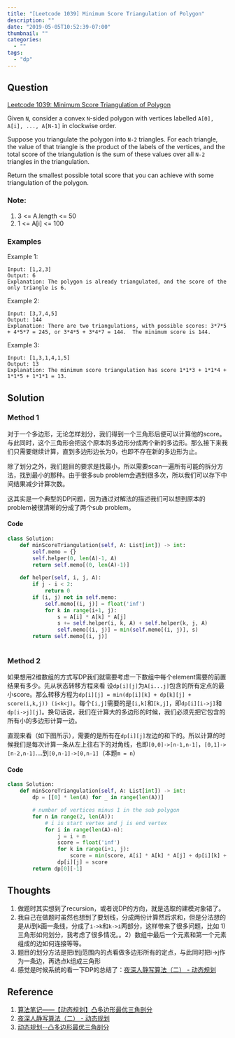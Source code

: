 ```yaml
---
title: "[Leetcode 1039] Minimum Score Triangulation of Polygon"
description: ""
date: "2019-05-05T10:52:39-07:00"
thumbnail: ""
categories:
  - ""
tags:
  - "dp"
---
```



## Question

[Leetcode 1039: Minimum Score Triangulation of Polygon](https://leetcode.com/problems/frog-jump/)

Given `N`, consider a convex `N`-sided polygon with vertices labelled `A[0], A[i], ..., A[N-1]` in clockwise order.

Suppose you triangulate the polygon into `N-2` triangles.  For each triangle, the value of that triangle is the product of the labels of the vertices, and the total score of the triangulation is the sum of these values over all `N-2` triangles in the triangulation.

Return the smallest possible total score that you can achieve with some triangulation of the polygon.

### Note:

1. 3 <= A.length <= 50
1. 1 <= A[i] <= 100

### Examples

Example 1:
```
Input: [1,2,3]
Output: 6
Explanation: The polygon is already triangulated, and the score of the only triangle is 6.
```
Example 2:
```
Input: [3,7,4,5]
Output: 144
Explanation: There are two triangulations, with possible scores: 3*7*5 + 4*5*7 = 245, or 3*4*5 + 3*4*7 = 144.  The minimum score is 144.
```
Example 3:
```
Input: [1,3,1,4,1,5]
Output: 13
Explanation: The minimum score triangulation has score 1*1*3 + 1*1*4 + 1*1*5 + 1*1*1 = 13.
```

## Solution
### Method 1

对于一个多边形，无论怎样划分，我们得到一个三角形后便可以计算他的score。与此同时，这个三角形会把这个原本的多边形分成两个新的多边形。那么接下来我们只需要继续计算，直到多边形边长为0，也即不存在新的多边形为止。

除了划分之外，我们题目的要求是找最小，所以需要scan一遍所有可能的拆分方法，找到最小的那种。由于很多sub problem会遇到很多次，所以我们可以存下中间结果减少计算次数。

这其实是一个典型的DP问题，因为通过对解法的描述我们可以想到原本的problem被很清晰的分成了两个sub problem。

#### Code
```python
class Solution:
    def minScoreTriangulation(self, A: List[int]) -> int:
        self.memo = {}
        self.helper(0, len(A)-1, A)
        return self.memo[(0, len(A)-1)]
        
    def helper(self, i, j, A):
        if j - i < 2:
            return 0
        if (i, j) not in self.memo:
            self.memo[(i, j)] = float('inf')
            for k in range(i+1, j):
                s = A[i] * A[k] * A[j]
                s += self.helper(i, k, A) + self.helper(k, j, A)
                self.memo[(i, j)] = min(self.memo[(i, j)], s)
        return self.memo[(i, j)]
        
```

### Method 2
如果想用2维数组的方式写DP我们就需要考虑一下数组中每个element需要的前置结果有多少。先从状态转移方程来看
设`dp[i][j]`为`A[i...j]`包含的所有定点的最小score。那么转移方程为`dp[i][j] = min(dp[i][k] + dp[k][j] + score(i,k,j)) (i<k<j)`。每个`[i,j]`需要的是`[i,k]`和`[k,j]`，即`dp[i][i->j]`和`dp[i->j][j]`。换句话说，我们在计算大的多边形的时候，我们必须先把它包含的所有小的多边形计算一边。

直观来看（如下图所示），需要的是所有在`dp[i][j]`左边的和下的。所以计算的时候我们是每次计算一条从左上往右下的对角线，也即`[0,0]->[n-1,n-1]`，`[0,1]->[n-2,n-1]`....到`[0,n-1]->[0,n-1]`（本题`m = n`）



#### Code
```python
class Solution:
    def minScoreTriangulation(self, A: List[int]) -> int:
        dp = [[0] * len(A) for _ in range(len(A))] 

        # number of vertices minus 1 in the sub polygon
        for n in range(2, len(A)):
            # i is start vertex and j is end vertex
            for i in range(len(A)-n):
                j = i + n
                score = float('inf')
                for k in range(i+1, j):
                    score = min(score, A[i] * A[k] * A[j] + dp[i][k] + dp[k][j])
                dp[i][j] = score
        return dp[0][-1]
```


## Thoughts

1. 做题时其实想到了recursion，或者说DP的方向，就是选取的建模对象错了。
 1. 我自己在做题时虽然也想到了要划线，分成两份计算然后求和，但是分法想的是从i到k画一条线，分成了`i->k`和`k->i`两部分，这样带来了很多问题，比如 1)三角形如何划分，我考虑了很多情况。。2）数组中最后一个元素和第一个元素组成的边如何连接等等。 
 1. 题目的划分方法是把i到j范围内的点看做多边形所有的定点，与此同时把i->j作为一条边，再选点k组成三角形
1. 感觉是时候系统的看一下DP的总结了：[夜深人静写算法（二） - 动态规划](http://cppblog.com/menjitianya/archive/2015/10/23/212084.html)

## Reference
1. [算法笔记——【动态规划】凸多边形最优三角剖分](https://blog.csdn.net/u014755255/article/details/51076932)
1. [夜深人静写算法（二） - 动态规划](http://cppblog.com/menjitianya/archive/2015/10/23/212084.html)
1. [动态规划--凸多边形最优三角剖分](https://www.cnblogs.com/Jason-Damon/p/3298172.html)






